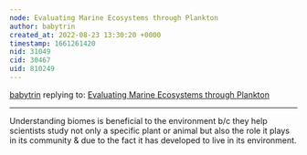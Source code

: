 ```yaml
---
node: Evaluating Marine Ecosystems through Plankton
author: babytrin
created_at: 2022-08-23 13:30:20 +0000
timestamp: 1661261420
nid: 31049
cid: 30467
uid: 810249
---
```




[babytrin](../profile/babytrin) replying to: [Evaluating Marine Ecosystems through Plankton](../notes/Roundboy/06-13-2022/evaluating-marine-ecosystems-through-plankton)

----
Understanding biomes is beneficial to the environment b/c they help scientists study not only a specific plant or animal but also the role it plays in its community & due to the fact it has developed to live in its environment.